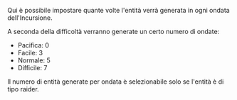 Qui è possibile impostare quante volte l'entità verrà generata in ogni ondata dell'Incursione.

A seconda della difficoltà verranno generate un certo numero di ondate:

- Pacifica: 0
- Facile: 3
- Normale: 5
- Difficile: 7

Il numero di entità generate per ondata è selezionabile solo se l'entità è di tipo raider.
